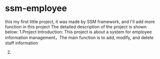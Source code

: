 # ssm-employee
this my first little project, it was made by SSM framework, and I'll add more function  in this project
The detailed description of the project is shown below:
1.Project Introduction:
  This project is about a system for employee information management，The main function is to add, modify, and delete staff information

2.
